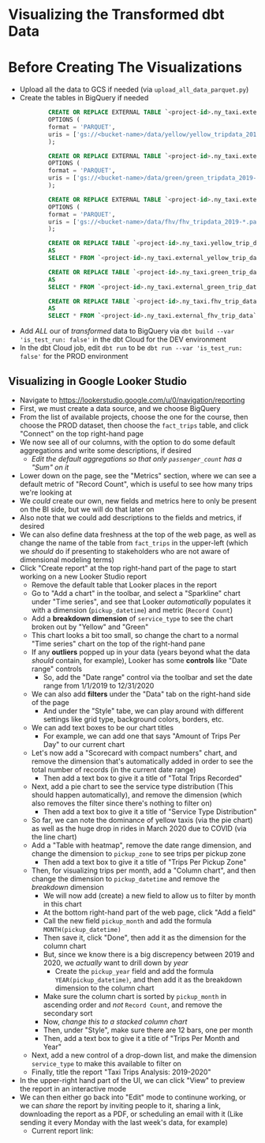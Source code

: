 # Visualizing the Transformed dbt Data

# Before Creating The Visualizations
- Upload all the data to GCS if needed (via `upload_all_data_parquet.py`)
- Create the tables in BigQuery if needed
    ```SQL
            CREATE OR REPLACE EXTERNAL TABLE `<project-id>.ny_taxi.external_yellow_trip_data`
            OPTIONS (
            format = 'PARQUET',
            uris = ['gs://<bucket-name>/data/yellow/yellow_tripdata_2019-*.parquet', 'gs://<bucket-name>/data/yellow/yellow_tripdata_2020-*.parquet']
            );

            CREATE OR REPLACE EXTERNAL TABLE `<project-id>.ny_taxi.external_green_trip_data`
            OPTIONS (
            format = 'PARQUET',
            uris = ['gs://<bucket-name>/data/green/green_tripdata_2019-*.parquet', 'gs://<bucket-name>/data/green/green_tripdata_20209-*.parquet']
            );

            CREATE OR REPLACE EXTERNAL TABLE `<project-id>.ny_taxi.external_fhv_trip_data`
            OPTIONS (
            format = 'PARQUET',
            uris = ['gs://<bucket-name>/data/fhv/fhv_tripdata_2019-*.parquet']
            );        

            CREATE OR REPLACE TABLE `<project-id>.ny_taxi.yellow_trip_data`
            AS
            SELECT * FROM `<project-id>.ny_taxi.external_yellow_trip_data`;

            CREATE OR REPLACE TABLE `<project-id>.ny_taxi.green_trip_data`
            AS
            SELECT * FROM `<project-id>.ny_taxi.external_green_trip_data`;

            CREATE OR REPLACE TABLE `<project-id>.ny_taxi.fhv_trip_data`
            AS
            SELECT * FROM `<project-id>.ny_taxi.external_fhv_trip_data`;
    ```
- Add *ALL* our of *transformed* data to BigQuery via `dbt build --var 'is_test_run: false'` in the dbt Cloud for the DEV environment
- In the dbt Cloud job, edit `dbt run` to be `dbt run --var 'is_test_run: false'` for the PROD environment


## Visualizing in Google Looker Studio
- Navigate to https://lookerstudio.google.com/u/0/navigation/reporting
- First, we must create a data source, and we choose BigQuery
- From the list of available projects, choose the one for the course, then choose the PROD dataset, then choose the `fact_trips` table, and click "Connect" on the top right-hand page
- We now see all of our columns, with the option to do some default aggregations and write some descriptions, if desired
    - *Edit the default aggregations so that only `passenger_count` has a "Sum" on it*
- Lower down on the page, see the "Metrics" section, where we can see a default metric of "Record Count", which is useful to see how many trips we're looking at
- We *could* create our own, new fields and metrics here to only be present on the BI side, but we will do that later on
- Also note that we could add descriptions to the fields and metrics, if desired
- We can also define data freshness at the top of the web page, as well as change the name of the table from `fact_trips` in the upper-left (which we *should* do if presenting to stakeholders who are not aware of dimensional modeling terms)
- Click "Create report" at the top right-hand part of the page to start working on a new Looker Studio report
    - Remove the default table that Looker places in the report
    - Go to "Add a chart" in the toolbar, and select a "Sparkline" chart under "Time series", and see that Looker *automatically* populates it with a dimension (`pickup_datetime`) and metric (`Record Count`)
    - Add a **breakdown dimension** of `service_type` to see the chart broken out by "Yellow" and "Green"
    - This chart looks a bit too small, so change the chart to a normal "Time series" chart on the top of the right-hand pane
    - If any **outliers** popped up in your data (years beyond what the data *should* contain, for example), Looker has some **controls** like "Date range" controls
        - So, add the "Date range" control via the toolbar and set the date range from 1/1/2019 to 12/31/2020
    - We can also add **filters** under the "Data" tab on the right-hand side of the page
        - And under the "Style" tabe, we can play around with different settings like grid type, background colors, borders, etc.
    - We can add text boxes to be our chart titles
        - For example, we can add one that says "Amount of Trips Per Day" to our current chart
    - Let's now add a "Scorecard with compact numbers" chart, and remove the dimension that's automatically added in order to see the total number of records (in the current date range)
        - Then add a text box to give it a title of "Total Trips Recorded"
    - Next, add a pie chart to see the service type distribution (This should happen automatically), and remove the dimension (which also removes the filter since there's nothing to filter on)
        - Then add a text box to give it a title of "Service Type Distribution"
    - So far, we can note the dominance of yellow taxis (via the pie chart) as well as the huge drop in rides in March 2020 due to COVID (via the line chart)
    - Add a "Table with heatmap", remove the date range dimension, and change the dimension to `pickup_zone` to see trips per pickup zone
        - Then add a text box to give it a title of "Trips Per Pickup Zone"    
    - Then, for visualizing trips per month, add a "Column chart", and then change the dimension to `pickup_datetime` and remove the *breakdown* dimension
        - We will now add (create) a new field to allow us to filter by month in this chart
        - At the bottom right-hand part of the web page, click "Add a field"
        - Call the new field `pickup_month` and add the formula `MONTH(pickup_datetime)`
        - Then save it, click "Done", then add it as the dimension for the column chart
        - But, since we know there is a big discrepency between 2019 and 2020, we *actually* want to drill down by *year*
            - Create the `pickup_year` field and add the formula `YEAR(pickup_datetime)`, and then add it as the breakdown dimension to the column chart
        - Make sure the column chart is sorted by `pickup_month` in ascending order and *not* `Record Count`, and remove the secondary sort
        - Now, *change this to a stacked column chart*
        - Then, under "Style", make sure there are 12 bars, one per month
        - Then, add a text box to give it a title of "Trips Per Month and Year"
    - Next, add a new control of a drop-down list, and make the dimension `service_type` to make this available to filter on
    - Finally, title the report "Taxi Trips Analysis: 2019-2020"
- In the upper-right hand part of the UI, we can click "View" to preview the report in an interactive mode
- We can then either go back into "Edit" mode to continune working, or we can *share* the report by inviting people to it, sharing a link, downloading the report as a PDF, or scheduling an email with it (Like sending it every Monday with the last week's data, for example)
    - Current report link: 
